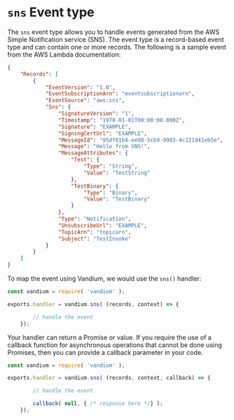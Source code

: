 # `sns` Event type

The `sns` event type allows you to handle events generated from the AWS Simple Notification service (SNS). The event type is a record-based event type
and can contain one or more records. The following is a sample event from the AWS Lambda documentation:


```JSON
{
    "Records": [
        {
            "EventVersion": "1.0",
            "EventSubscriptionArn": "eventsubscriptionarn",
            "EventSource": "aws:sns",
            "Sns": {
                "SignatureVersion": "1",
                "Timestamp": "1970-01-01T00:00:00.000Z",
                "Signature": "EXAMPLE",
                "SigningCertUrl": "EXAMPLE",
                "MessageId": "95df01b4-ee98-5cb9-9903-4c221d41eb5e",
                "Message": "Hello from SNS!",
                "MessageAttributes": {
                    "Test": {
                        "Type": "String",
                        "Value": "TestString"
                    },
                    "TestBinary": {
                        "Type": "Binary",
                        "Value": "TestBinary"
                    }
                },
                "Type": "Notification",
                "UnsubscribeUrl": "EXAMPLE",
                "TopicArn": "topicarn",
                "Subject": "TestInvoke"
            }
        }
    ]
}
```

To map the event using Vandium, we would use the `sns()` handler:

```js
const vandium = require( 'vandium' );

exports.handler = vandium.sns( (records, context) => {

        // handle the event
    });
```

Your handler can return a Promise or value. If you require the use of a callback function for asynchronous operations that cannot be done
using Promises, then you can provide a callback parameter in your code.

```js
const vandium = require( 'vandium' );

exports.handler = vandium.sns( (records, context, callback) => {

        // handle the event

        callback( null, { /* response here */} );
    });
```
